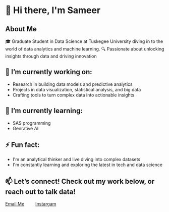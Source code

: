 # 👋 Hi there, I'm Sameer
## About Me
🎓 Graduate Student in Data Science at Tuskegee University diving in to the world of data analytics and machine learning.
🔍 Passionate about unlocking insights through data and driving innovation

## 🔭 I’m currently working on:

- Research in building data models and predictive analytics
- Projects in data visualization, statistical analysis, and big data
- Crafting tools to turn complex data into actionable insights

## 🌱 I’m currently learning:

+ SAS programming
+ Genrative AI

## ⚡ Fun fact:
+ I'm an analytical thinker and live diving into complex datasets
+ I'm constantly learning and exploring the latest in tech and data science

## 📫 Let’s connect! Check out my work below, or reach out to talk data!

[Email Me](mailto:sameeruddin885@gmail.com) &nbsp;&nbsp;&nbsp;&nbsp;&nbsp;&nbsp;&nbsp; [Instargam](https://www.instagram.com/sameer_xxo/")
<!--
[Linkdin]()


<!--
**my stats
<p align="center"> <img src="https://github-readme-stats.vercel.app/api?username=sameeruddin00&show_icons=true&theme=gotham" alt="abhisheknaiidu" />

